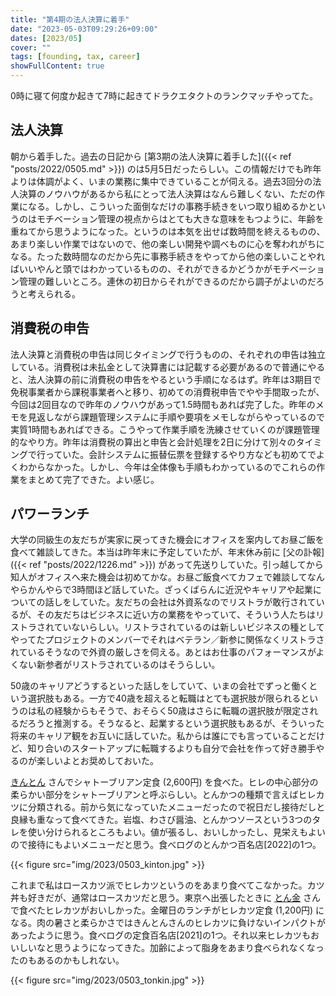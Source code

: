 ```yaml
---
title: "第4期の法人決算に着手"
date: "2023-05-03T09:29:26+09:00"
dates: [2023/05]
cover: ""
tags: [founding, tax, career]
showFullContent: true
---
```


0時に寝て何度か起きて7時に起きてドラクエタクトのランクマッチやってた。

## 法人決算

朝から着手した。過去の日記から [第3期の法人決算に着手した]({{< ref "posts/2022/0505.md" >}}) のは5月5日だったらしい。この情報だけでも昨年よりは体調がよく、いまの業務に集中できていることが伺える。過去3回分の法人決算のノウハウがあるから私にとって法人決算はなんら難しくない、ただの作業になる。しかし、こういった面倒なだけの事務手続きをいつ取り組めるかというのはモチベーション管理の視点からはとても大きな意味をもつように、年齢を重ねてから思うようになった。というのは本気を出せば数時間を終えるものの、あまり楽しい作業ではないので、他の楽しい開発や調べものに心を奪われがちになる。たった数時間なのだから先に事務手続きをやってから他の楽しいことやればいいやんと頭ではわかっているものの、それができるかどうかがモチベーション管理の難しいところ。連休の初日からそれができるのだから調子がよいのだろうと考えられる。

## 消費税の申告

法人決算と消費税の申告は同じタイミングで行うものの、それぞれの申告は独立している。消費税は未払金として決算書には記載する必要があるので普通にやると、法人決算の前に消費税の申告をやるという手順になるはず。昨年は3期目で免税事業者から課税事業者へと移り、初めての消費税申告でやや手間取ったが、今回は2回目なので昨年のノウハウがあって1.5時間もあれば完了した。昨年のメモを見返しながら課題管理システムに手順や要項をメモしながらやっているので実質1時間もあればできる。こうやって作業手順を洗練させていくのが課題管理的なやり方。昨年は消費税の算出と申告と会計処理を2日に分けて別々のタイミングで行っていた。会計システムに振替伝票を登録するやり方なども初めてでよくわからなかった。しかし、今年は全体像も手順もわかっているのでこれらの作業をまとめて完了できた。よい感じ。

## パワーランチ

大学の同級生の友だちが実家に戻ってきた機会にオフィスを案内してお昼ご飯を食べて雑談してきた。本当は昨年末に予定していたが、年末休み前に [父の訃報]({{< ref "posts/2022/1226.md" >}}) があって先送りしていた。引っ越してから知人がオフィスへ来た機会は初めてかな。お昼ご飯食べてカフェで雑談してなんやらかんやらで3時間ほど話していた。ざっくばらんに近況やキャリアや起業についての話しをしていた。友だちの会社は外資系なのでリストラが敢行されているが、その友だちはビジネスに近い方の業務をやっていて、そういう人たちはリストラされていないらしい。リストラされているのは新しいビジネスの種としてやってたプロジェクトのメンバーでそれはベテラン／新参に関係なくリストラされているそうなので外資の厳しさを伺える。あとはお仕事のパフォーマンスがよくない新参者がリストラされているのはそうらしい。

50歳のキャリアどうするといった話しをしていて、いまの会社でずっと働くという選択肢もある。一方で40歳を超えると転職はとても選択肢が限られるというのは私の経験からもそうで、おそらく50歳はさらに転職の選択肢が限定されるだろうと推測する。そうなると、起業するという選択肢もあるが、そういった将来のキャリア観をお互いに話していた。私からは誰にでも言っていることだけど、知り合いのスタートアップに転職するよりも自分で会社を作って好き勝手やるのが楽しいよとお奨めしておいた。

[きんとん](https://tonkatsu-kinton.business.site/) さんでシャトーブリアン定食 (2,600円) を食べた。ヒレの中心部分の柔らかい部分をシャトーブリアンと呼ぶらしい。とんかつの種類で言えばヒレカツに分類される。前から気になっていたメニューだったので祝日だし接待だしと良縁も重なって食べてきた。岩塩、わさび醤油、とんかつソースという3つのタレを使い分けられるところもよい。値が張るし、おいしかったし、見栄えもよいので接待にもよいメニューだと思う。食べログのとんかつ百名店[2022]の1つ。

{{< figure src="img/2023/0503_kinton.jpg" >}}

これまで私はロースカツ派でヒレカツというのをあまり食べてこなかった。カツ丼も好きだが、通常はロースカツだと思う。東京へ出張したときに [とん金](https://tabelog.com/tokyo/A1316/A131603/13025438/) さんで食べたヒレカツがおいしかった。金曜日のランチがヒレカツ定食 (1,200円) になる。肉の暑さと柔らかさではきんとんさんのヒレカツに負けないインパクトがあったように思う。食べログの定食百名店[2021]の1つ。それ以来ヒレカツもおいしいなと思うようになってきた。加齢によって脂身をあまり食べられなくなったのもあるのかもしれない。

{{< figure src="img/2023/0503_tonkin.jpg" >}}
